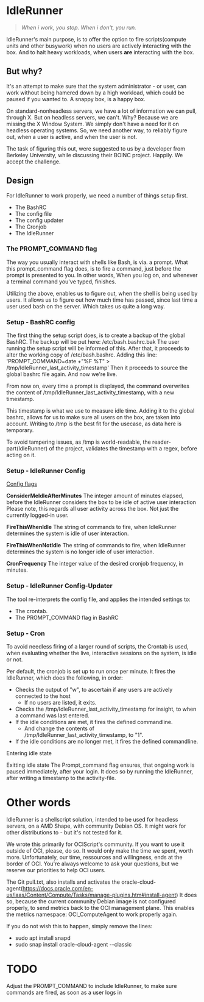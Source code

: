 # IdleRunner

> *When i work, you stop. When i don't, you run.*

IdleRunner's main purpose, is to offer the option to fire scripts(compute units and other busywork) when no users are actively interacting with the box.
And to halt heavy workloads, when users **are** interacting with the box.

## But why?
It's an attempt to make sure that the system administrator - or user, can work without being hamered down by a high workload, which could be paused if you wanted to. A snappy box, is a happy box.

On standard-nonheadless servers, we have a lot of information we can pull, through X. But on headless servers, we can't.
Why? Because we are missing the X Window System.
We simply don't have a need for it on headless operating systems.
So, we need another way, to reliably figure out, when a user is active, and when the user is not.

The task of figuring this out, were suggested to us by a developer from Berkeley University, while discussing their BOINC project. Happily. We accept the challenge.

## Design
For IdleRunner to work properly, we need a number of things setup first.
* The BashRC
* The config file
* The config updater
* The Cronjob
* The IdleRunner


### The PROMPT_COMMAND flag
The way you usually interact with shells like Bash, is via. a prompt.
What this prompt_command flag does, is to fire a command, just before the prompt is presented to you.
In other words, When you log on, and whenever a terminal command you've typed, finishes.

Utilizing the above, enables us to figure out, when the shell is being used by users.
It allows us to figure out how much time has passed, since last time a user used bash on the server. Which takes us quite a long way.

### Setup - BashRC config
The first thing the setup script does, is to create a backup of the global BashRC.
The backup will be put here: /etc/bash.bashrc.bak
The user running the setup script will be informed of this. 
After that, it proceeds to alter the working copy of /etc/bash.bashrc.
Adding this line: 
'PROMPT_COMMAND=date +"%F %T" > /tmp/IdleRunner_last_activity_timestamp'
Then it proceeds to source the global bashrc file again. And now we're live.

From now on, every time a prompt is displayed, the command overwrites the content of /tmp/IdleRunner_last_activity_timestamp, with a new timestamp.

This timestamp is what we use to measure idle time.
Adding it to the global bashrc, allows for us to make sure all users on the box, are taken into account.
Writing to /tmp is the best fit for the usecase, as data here is temporary.

To avoid tampering issues, as /tmp is world-readable, the reader-part(IdleRunner) of the project, validates the timestamp with a regex, before acting on it.

### Setup - IdleRunner Config
<u>Config flags</u>

**ConsiderMeIdleAfterMinutes**
The integer amount of minutes elapsed, before the IdleRunner considers the box to be idle of active user interaction
Please note, this regards all user activity across the box. Not just the currently logged-in user.

**FireThisWhenIdle**
The string of commands to fire, when IdleRunner determines the system is idle of user interaction.

**FireThisWhenNotIdle**
The string of commands to fire, when IdleRunner determines the system is no longer idle of user interaction.

**CronFrequency**
The integer value of the desired cronjob frequency, in minutes.

### Setup - IdleRunner Config-Updater
The tool re-interprets the config file, and applies the intended settings to:
* The crontab.
* The PROMPT_COMMAND flag in BashRC

### Setup - Cron
To avoid needless firing of a larger round of scripts, the Crontab is used, when evaluating whether the live, interactive sessions on the system, is idle or not.

Per default, the cronjob is set up to run once per minute.
It fires the IdleRunner, which does the following, in order:
* Checks the output of "w", to ascertain if any users are actively connected to the host
	* If no users are listed, it exits.
* Checks the /tmp/IdleRunner_last_activity_timestamp for insight, to when a command was last entered. 
* If the idle conditions are met, it fires the defined commandline.
	* And change the contents of /tmp/IdleRunner_last_activity_timestamp, to "1".
* If the idle conditions are no longer met, it fires the defined commandline.




Entering idle state

Exitting idle state
The Prompt_command flag ensures, that ongoing work is paused immediately, after your login. It does so by running the IdleRunner, after writing a timestamp to the activity-file.






# Other words
IdleRunner is a shellscript solution, intended to be used for headless servers, on a AMD Shape, with community Debian OS. It might work for other distributions to - but it's not tested for it.

We wrote this primarily for OCIScript's community.
If you want to use it outside of OCI, please, do so. It would only make the time we spent, worth more. Unfortunately, our time, ressources and willingness, ends at the border of OCI. You're always welcome to ask your questions, but we reserve our priorities to help OCI users.



The Git pull.txt, also installs and activates the oracle-cloud-agent(https://docs.oracle.com/en-us/iaas/Content/Compute/Tasks/manage-plugins.htm#install-agent)
It does so, because the current community Debian image is not configured properly, to send metrics back to the OCI management plane.
This enables the metrics namespace: OCI_ComputeAgent to work properly again.

If you do not wish this to happen, simply remove the lines:
* sudo apt install snapd
* sudo snap install oracle-cloud-agent --classic

# TODO
Adjust the PROMPT_COMMAND to include IdleRunner, to make sure commands are fired, as soon as a user logs in
